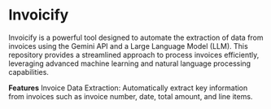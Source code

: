 # Invoicify
Invoicify is a powerful tool designed to automate the extraction of data from invoices using the Gemini API and a Large Language Model (LLM). This repository provides a streamlined approach to process invoices efficiently, leveraging advanced machine learning and natural language processing capabilities.

**Features**
Invoice Data Extraction: Automatically extract key information from invoices such as invoice number, date, total amount, and line items.
